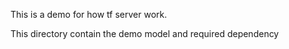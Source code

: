This is a demo for how tf server work. 

This directory contain the demo model and required dependency 
